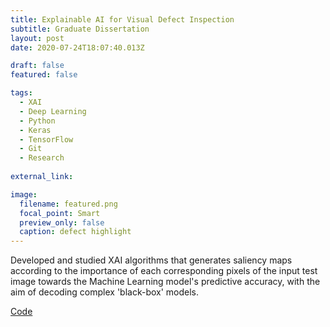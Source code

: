 ```yaml
---
title: Explainable AI for Visual Defect Inspection
subtitle: Graduate Dissertation
layout: post
date: 2020-07-24T18:07:40.013Z

draft: false
featured: false

tags:
  - XAI
  - Deep Learning
  - Python
  - Keras
  - TensorFlow
  - Git 
  - Research
  
external_link: 

image:
  filename: featured.png
  focal_point: Smart
  preview_only: false
  caption: defect highlight
---
```

Developed and studied XAI algorithms that generates saliency maps according to the importance of each corresponding pixels of the input test image towards the Machine Learning model's predictive accuracy, with the aim of decoding complex 'black-box' models.

[Code](https://github.com/smahesh2694/NEU_XAI/)
